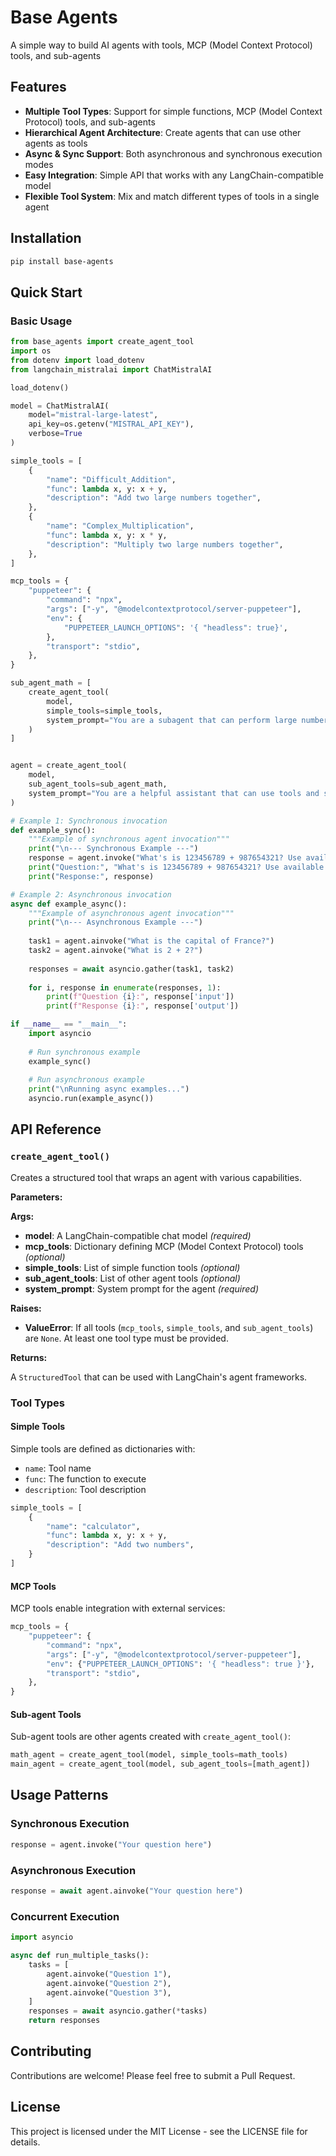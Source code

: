 # Base Agents

A simple way to build AI agents with tools, MCP (Model Context Protocol) tools, and sub-agents

## Features

- **Multiple Tool Types**: Support for simple functions, MCP (Model Context Protocol) tools, and sub-agents
- **Hierarchical Agent Architecture**: Create agents that can use other agents as tools
- **Async & Sync Support**: Both asynchronous and synchronous execution modes
- **Easy Integration**: Simple API that works with any LangChain-compatible model
- **Flexible Tool System**: Mix and match different types of tools in a single agent

## Installation

```bash
pip install base-agents
```

## Quick Start

### Basic Usage

```python
from base_agents import create_agent_tool
import os
from dotenv import load_dotenv
from langchain_mistralai import ChatMistralAI

load_dotenv()

model = ChatMistralAI(
    model="mistral-large-latest",
    api_key=os.getenv("MISTRAL_API_KEY"),
    verbose=True
)

simple_tools = [
    {
        "name": "Difficult_Addition",
        "func": lambda x, y: x + y,
        "description": "Add two large numbers together",
    },
    {
        "name": "Complex_Multiplication",
        "func": lambda x, y: x * y,
        "description": "Multiply two large numbers together",
    },
]

mcp_tools = {
    "puppeteer": {
        "command": "npx",
        "args": ["-y", "@modelcontextprotocol/server-puppeteer"],
        "env": {
            "PUPPETEER_LAUNCH_OPTIONS": '{ "headless": true}',
        },
        "transport": "stdio",
    },
}

sub_agent_math = [
    create_agent_tool(
        model,
        simple_tools=simple_tools,
        system_prompt="You are a subagent that can perform large number calculations.",
    )
]


agent = create_agent_tool(
    model,
    sub_agent_tools=sub_agent_math,
    system_prompt="You are a helpful assistant that can use tools and sub-agents to answer questions.",
)

# Example 1: Synchronous invocation
def example_sync():
    """Example of synchronous agent invocation"""
    print("\n--- Synchronous Example ---")
    response = agent.invoke("What's is 123456789 + 987654321? Use available agents")
    print("Question:", "What's is 123456789 + 987654321? Use available agents")
    print("Response:", response)

# Example 2: Asynchronous invocation
async def example_async():
    """Example of asynchronous agent invocation"""
    print("\n--- Asynchronous Example ---")
   
    task1 = agent.ainvoke("What is the capital of France?")
    task2 = agent.ainvoke("What is 2 + 2?")
    
    responses = await asyncio.gather(task1, task2)
    
    for i, response in enumerate(responses, 1):
        print(f"Question {i}:", response['input'])
        print(f"Response {i}:", response['output'])

if __name__ == "__main__":
    import asyncio
    
    # Run synchronous example
    example_sync()
    
    # Run asynchronous example
    print("\nRunning async examples...")
    asyncio.run(example_async())
```

## API Reference

### `create_agent_tool()`

Creates a structured tool that wraps an agent with various capabilities.

**Parameters:**

**Args:**
- **model**: A LangChain-compatible chat model *(required)*  
- **mcp_tools**: Dictionary defining MCP (Model Context Protocol) tools *(optional)*  
- **simple_tools**: List of simple function tools *(optional)*  
- **sub_agent_tools**: List of other agent tools *(optional)*  
- **system_prompt**: System prompt for the agent *(required)*  

**Raises:**
- **ValueError**: If all tools (`mcp_tools`, `simple_tools`, and `sub_agent_tools`) are `None`. At least one tool type must be provided.

**Returns:**

A `StructuredTool` that can be used with LangChain's agent frameworks.

### Tool Types

#### Simple Tools
Simple tools are defined as dictionaries with:
- `name`: Tool name
- `func`: The function to execute
- `description`: Tool description

```python
simple_tools = [
    {
        "name": "calculator",
        "func": lambda x, y: x + y,
        "description": "Add two numbers",
    }
]
```

#### MCP Tools
MCP tools enable integration with external services:

```python
mcp_tools = {
    "puppeteer": {
        "command": "npx",
        "args": ["-y", "@modelcontextprotocol/server-puppeteer"],
        "env": {"PUPPETEER_LAUNCH_OPTIONS": '{ "headless": true }'},
        "transport": "stdio",
    },
}
```

#### Sub-agent Tools
Sub-agent tools are other agents created with `create_agent_tool()`:

```python
math_agent = create_agent_tool(model, simple_tools=math_tools)
main_agent = create_agent_tool(model, sub_agent_tools=[math_agent])
```

## Usage Patterns

### Synchronous Execution
```python
response = agent.invoke("Your question here")
```

### Asynchronous Execution
```python
response = await agent.ainvoke("Your question here")
```

### Concurrent Execution
```python
import asyncio

async def run_multiple_tasks():
    tasks = [
        agent.ainvoke("Question 1"),
        agent.ainvoke("Question 2"),
        agent.ainvoke("Question 3"),
    ]
    responses = await asyncio.gather(*tasks)
    return responses
```


## Contributing

Contributions are welcome! Please feel free to submit a Pull Request.

## License

This project is licensed under the MIT License - see the LICENSE file for details.
